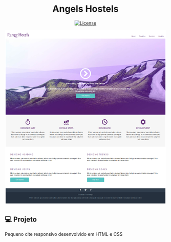 <h1 align="center">
   Angels Hostels
</h1
   
<br>

<p align="center">
  <a href="https://github.com/marlonandrei777/Responsive-Angels-Hostels/blob/main/LICENSE.md"><img alt="License" src="https://img.shields.io/static/v1?label=license&message=MIT&color=612674&labelColor=000000"></a>
</p>

![](.github/127.0.0.1_5500_project-responsive_index.html.png)

## 💻 Projeto

Pequeno cite responsivo desenvolvido em HTML e CSS


